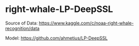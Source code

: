 # right-whale-LP-DeepSSL
Source of Data: https://www.kaggle.com/c/noaa-right-whale-recognition/data

Model: https://github.com/ahmetius/LP-DeepSSL
